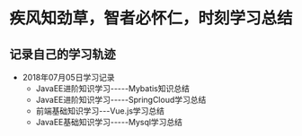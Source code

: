 # 疾风知劲草，智者必怀仁，时刻学习总结
## 记录自己的学习轨迹
* 2018年07月05日学习记录
  * JavaEE进阶知识学习-----Mybatis知识总结
  * JavaEE进阶知识学习-----SpringCloud学习总结
  * 前端基础知识学习---Vue.js学习总结
  * JavaEE基础知识学习-----Mysql学习总结
